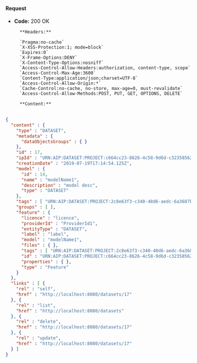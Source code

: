 #### Request

* **Code:** 200 OK

        **Headers:**

        `Pragma:no-cache`
        `X-XSS-Protection:1; mode=block`
        `Expires:0`
        `X-Frame-Options:DENY`
        `X-Content-Type-Options:nosniff`
        `Access-Control-Allow-Headers:authorization, content-type, scope`
        `Access-Control-Max-Age:3600`
        `Content-Type:application/json;charset=UTF-8`
        `Access-Control-Allow-Origin:*`
        `Cache-Control:no-cache, no-store, max-age=0, must-revalidate`
        `Access-Control-Allow-Methods:POST, PUT, GET, OPTIONS, DELETE`

        **Content:**

```json
    
{
  "content" : {
    "type" : "DATASET",
    "metadata" : {
      "dataObjectsGroups" : { }
    },
    "id" : 17,
    "ipId" : "URN:AIP:DATASET:PROJECT:c664cc23-8626-4c58-9d6d-c3235856276c:V1",
    "creationDate" : "2019-07-19T17:14:54.125Z",
    "model" : {
      "id" : 14,
      "name" : "modelName1",
      "description" : "model desc",
      "type" : "DATASET"
    },
    "tags" : [ "URN:AIP:DATASET:PROJECT:2c8e63f3-c340-48d6-aedc-6a3687b0d1ac:V1" ],
    "groups" : [ ],
    "feature" : {
      "licence" : "licence",
      "providerId" : "ProviderId1",
      "entityType" : "DATASET",
      "label" : "label",
      "model" : "modelName1",
      "files" : { },
      "tags" : [ "URN:AIP:DATASET:PROJECT:2c8e63f3-c340-48d6-aedc-6a3687b0d1ac:V1" ],
      "id" : "URN:AIP:DATASET:PROJECT:c664cc23-8626-4c58-9d6d-c3235856276c:V1",
      "properties" : { },
      "type" : "Feature"
    }
  },
  "links" : [ {
    "rel" : "self",
    "href" : "http://localhost:8080/datasets/17"
  }, {
    "rel" : "list",
    "href" : "http://localhost:8080/datasets"
  }, {
    "rel" : "delete",
    "href" : "http://localhost:8080/datasets/17"
  }, {
    "rel" : "update",
    "href" : "http://localhost:8080/datasets/17"
  } ]
}
```
